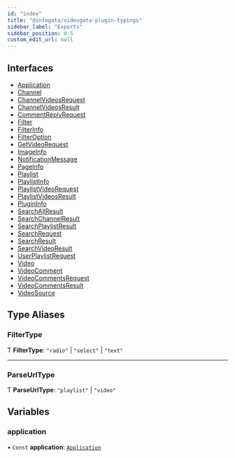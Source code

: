 ```yaml
---
id: "index"
title: "@infogata/videogata-plugin-typings"
sidebar_label: "Exports"
sidebar_position: 0.5
custom_edit_url: null
---
```


## Interfaces

- [Application](interfaces/Application.md)
- [Channel](interfaces/Channel.md)
- [ChannelVideosRequest](interfaces/ChannelVideosRequest.md)
- [ChannelVideosResult](interfaces/ChannelVideosResult.md)
- [CommentReplyRequest](interfaces/CommentReplyRequest.md)
- [Filter](interfaces/Filter.md)
- [FilterInfo](interfaces/FilterInfo.md)
- [FilterOption](interfaces/FilterOption.md)
- [GetVideoRequest](interfaces/GetVideoRequest.md)
- [ImageInfo](interfaces/ImageInfo.md)
- [NotificationMessage](interfaces/NotificationMessage.md)
- [PageInfo](interfaces/PageInfo.md)
- [Playlist](interfaces/Playlist.md)
- [PlaylistInfo](interfaces/PlaylistInfo.md)
- [PlaylistVideoRequest](interfaces/PlaylistVideoRequest.md)
- [PlaylistVideosResult](interfaces/PlaylistVideosResult.md)
- [PluginInfo](interfaces/PluginInfo.md)
- [SearchAllResult](interfaces/SearchAllResult.md)
- [SearchChannelResult](interfaces/SearchChannelResult.md)
- [SearchPlaylistResult](interfaces/SearchPlaylistResult.md)
- [SearchRequest](interfaces/SearchRequest.md)
- [SearchResult](interfaces/SearchResult.md)
- [SearchVideoResult](interfaces/SearchVideoResult.md)
- [UserPlaylistRequest](interfaces/UserPlaylistRequest.md)
- [Video](interfaces/Video.md)
- [VideoComment](interfaces/VideoComment.md)
- [VideoCommentsRequest](interfaces/VideoCommentsRequest.md)
- [VideoCommentsResult](interfaces/VideoCommentsResult.md)
- [VideoSource](interfaces/VideoSource.md)

## Type Aliases

### FilterType

Ƭ **FilterType**: ``"radio"`` \| ``"select"`` \| ``"text"``

___

### ParseUrlType

Ƭ **ParseUrlType**: ``"playlist"`` \| ``"video"``

## Variables

### application

• `Const` **application**: [`Application`](interfaces/Application.md)
